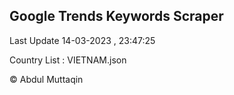 

## Google Trends Keywords Scraper 
 
Last Update 14-03-2023 , 23:47:25

Country List :
VIETNAM.json



© Abdul Muttaqin 
